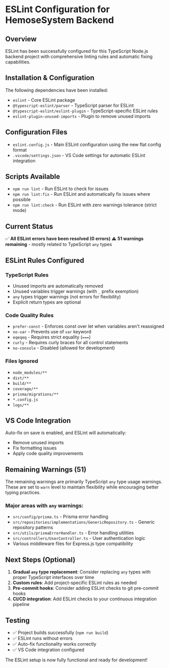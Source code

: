 # ESLint Configuration for HemoseSystem Backend

## Overview
ESLint has been successfully configured for this TypeScript Node.js backend project with comprehensive linting rules and automatic fixing capabilities.

## Installation & Configuration
The following dependencies have been installed:
- `eslint` - Core ESLint package
- `@typescript-eslint/parser` - TypeScript parser for ESLint
- `@typescript-eslint/eslint-plugin` - TypeScript-specific ESLint rules
- `eslint-plugin-unused-imports` - Plugin to remove unused imports

## Configuration Files
- `eslint.config.js` - Main ESLint configuration using the new flat config format
- `.vscode/settings.json` - VS Code settings for automatic ESLint integration

## Scripts Available
- `npm run lint` - Run ESLint to check for issues
- `npm run lint:fix` - Run ESLint and automatically fix issues where possible
- `npm run lint:check` - Run ESLint with zero warnings tolerance (strict mode)

## Current Status
✅ **All ESLint errors have been resolved (0 errors)**
⚠️  **51 warnings remaining** - mostly related to TypeScript `any` types

## ESLint Rules Configured

### TypeScript Rules
- Unused imports are automatically removed
- Unused variables trigger warnings (with `_` prefix exemption)
- `any` types trigger warnings (not errors for flexibility)
- Explicit return types are optional

### Code Quality Rules
- `prefer-const` - Enforces const over let when variables aren't reassigned
- `no-var` - Prevents use of `var` keyword
- `eqeqeq` - Requires strict equality (`===`)
- `curly` - Requires curly braces for all control statements
- `no-console` - Disabled (allowed for development)

### Files Ignored
- `node_modules/**`
- `dist/**`
- `build/**`
- `coverage/**`
- `prisma/migrations/**`
- `*.config.js`
- `logs/**`

## VS Code Integration
Auto-fix on save is enabled, and ESLint will automatically:
- Remove unused imports
- Fix formatting issues
- Apply code quality improvements

## Remaining Warnings (51)
The remaining warnings are primarily TypeScript `any` type usage warnings. These are set to `warn` level to maintain flexibility while encouraging better typing practices.

### Major areas with `any` warnings:
- `src/config/prisma.ts` - Prisma error handling
- `src/repositories/implementations/GenericRepository.ts` - Generic repository patterns
- `src/utils/prismaErrorHandler.ts` - Error handling utilities
- `src/controllers/UserController.ts` - User authentication logic
- Various middleware files for Express.js type compatibility

## Next Steps (Optional)
1. **Gradual `any` type replacement**: Consider replacing `any` types with proper TypeScript interfaces over time
2. **Custom rules**: Add project-specific ESLint rules as needed
3. **Pre-commit hooks**: Consider adding ESLint checks to git pre-commit hooks
4. **CI/CD integration**: Add ESLint checks to your continuous integration pipeline

## Testing
- ✅ Project builds successfully (`npm run build`)
- ✅ ESLint runs without errors
- ✅ Auto-fix functionality works correctly
- ✅ VS Code integration configured

The ESLint setup is now fully functional and ready for development!
